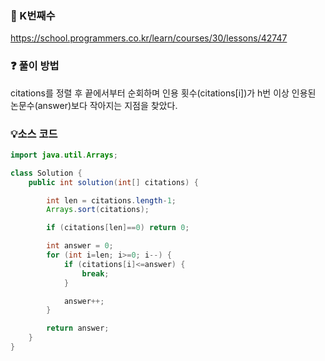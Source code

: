 ### 🔗 K번째수
https://school.programmers.co.kr/learn/courses/30/lessons/42747

### ❓ 풀이 방법
citations를 정렬 후 끝에서부터 순회하며 인용 횟수(citations[i])가 h번 이상 인용된 논문수(answer)보다 작아지는 지점을 찾았다.

### 💡소스 코드
```java
import java.util.Arrays;

class Solution {
    public int solution(int[] citations) {

        int len = citations.length-1;
        Arrays.sort(citations);

        if (citations[len]==0) return 0;

        int answer = 0;
        for (int i=len; i>=0; i--) {
            if (citations[i]<=answer) {
                break;
            }

            answer++;
        }

        return answer;
    }
}
```